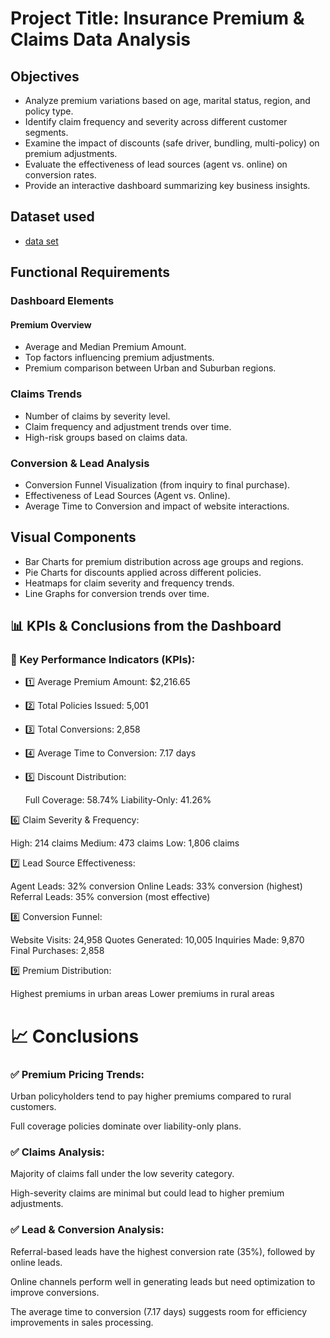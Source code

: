 # Project Title: Insurance Premium & Claims Data Analysis 
## Objectives 
- Analyze premium variations based on age, marital status, region, and policy type. 
- Identify claim frequency and severity across different customer segments.  
- Examine the impact of discounts (safe driver, bundling, multi-policy) on premium 
adjustments.
-  Evaluate the effectiveness of lead sources (agent vs. online) on conversion rates. 
-  Provide an interactive dashboard summarizing key business insights. 
## Dataset used
- <a href="https://github.com/MADHAN21105/Data-Analysis-Dashboard/blob/98a539defde089d1eb0b3f1dcbda78a4bc2224c9/synthetic_insurance_data%20for%20data%20analysis.xlsx">data set</a>
## Functional Requirements
### Dashboard Elements 
#### Premium Overview 
-  Average and Median Premium Amount. 
-  Top factors influencing premium adjustments. 
-  Premium comparison between Urban and Suburban regions. 
### Claims Trends 
-  Number of claims by severity level. 
-  Claim frequency and adjustment trends over time.
-  High-risk groups based on claims data. 
### Conversion & Lead Analysis 
-  Conversion Funnel Visualization (from inquiry to final purchase).
-  Effectiveness of Lead Sources (Agent vs. Online). 
-  Average Time to Conversion and impact of website interactions. 
## Visual Components 
-  Bar Charts for premium distribution across age groups and regions.
-  Pie Charts for discounts applied across different policies. 
-  Heatmaps for claim severity and frequency trends. 
-  Line Graphs for conversion trends over time.
## 📊 KPIs & Conclusions from the Dashboard
### 📌 Key Performance Indicators (KPIs):
- 1️⃣ Average Premium Amount: $2,216.65
- 2️⃣ Total Policies Issued: 5,001
- 3️⃣ Total Conversions: 2,858
- 4️⃣ Average Time to Conversion: 7.17 days
- 5️⃣ Discount Distribution:

  Full Coverage: 58.74%
  Liability-Only: 41.26%
    
6️⃣ Claim Severity & Frequency:

   High: 214 claims
   Medium: 473 claims
   Low: 1,806 claims
   
7️⃣ Lead Source Effectiveness:

   Agent Leads: 32% conversion
   Online Leads: 33% conversion (highest)
   Referral Leads: 35% conversion (most effective)
   
8️⃣ Conversion Funnel:

  Website Visits: 24,958
  Quotes Generated: 10,005
  Inquiries Made: 9,870
  Final Purchases: 2,858
  
9️⃣ Premium Distribution:
 
  Highest premiums in urban areas
  Lower premiums in rural areas
# 📈 Conclusions 

### ✅ Premium Pricing Trends:

   Urban policyholders tend to pay higher premiums compared to rural customers.
  
  Full coverage policies dominate over liability-only plans.
  
### ✅ Claims Analysis:

   Majority of claims fall under the low severity category.

   High-severity claims are minimal but could lead to higher premium adjustments.

### ✅ Lead & Conversion Analysis:

   Referral-based leads have the highest conversion rate (35%), followed by online leads.

   Online channels perform well in generating leads but need optimization to improve conversions.

   The average time to conversion (7.17 days) suggests room for efficiency improvements in sales processing.



